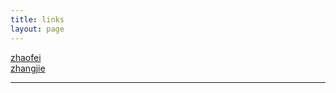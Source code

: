 ```yaml
---
title: links
layout: page
---
```


[zhaofei](http://xuelangZF.github.io)  
[zhangjie](http://zhjie231.github.io)  

-----
